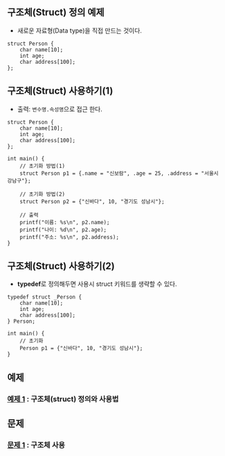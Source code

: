 ## 구조체(Struct) 정의 예제
* 새로운 자료형(Data type)을 직접 만드는 것이다.
```
struct Person {
    char name[10];
    int age;
    char address[100];
};
```

## 구조체(Struct) 사용하기(1)
* 출력: `변수명.속성명`으로 접근 한다.
```
struct Person {
    char name[10];
    int age;
    char address[100];
};

int main() {
    // 초기화 방법(1)
    struct Person p1 = {.name = "신보람", .age = 25, .address = "서울시 강남구"};

    // 초기화 방법(2)
    struct Person p2 = {"신바다", 10, "경기도 성남시"};

    // 출력
    printf("이름: %s\n", p2.name);
    printf("나이: %d\n", p2.age);
    printf("주소: %s\n", p2.address);
}
```

## 구조체(Struct) 사용하기(2)
* **typedef**로 정의해두면 사용시 struct 키워드를 생략할 수 있다. 
```
typedef struct _Person { 
    char name[10];
    int age;
    char address[100];
} Person;

int main() {
    // 초기화
    Person p1 = {"신바다", 10, "경기도 성남시"};    
}
```
## 예제
### [예제 1](ex01/ex01.c) : 구조체(struct) 정의와 사용법

## 문제
### [문제 1](quiz01) : 구조체 사용
